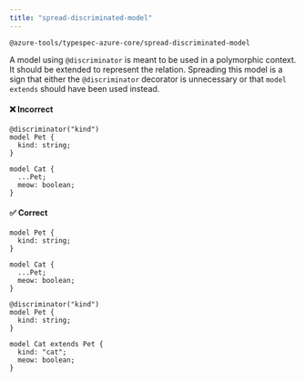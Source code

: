 ```yaml
---
title: "spread-discriminated-model"
---
```


```text title="Full name"
@azure-tools/typespec-azure-core/spread-discriminated-model
```

A model using `@discriminator` is meant to be used in a polymorphic context. It should be extended to represent the relation.
Spreading this model is a sign that either the `@discriminator` decorator is unnecessary or that `model extends` should have been used instead.

#### ❌ Incorrect

```tsp
@discriminator("kind")
model Pet {
  kind: string;
}

model Cat {
  ...Pet;
  meow: boolean;
}
```

#### ✅ Correct

```tsp
model Pet {
  kind: string;
}

model Cat {
  ...Pet;
  meow: boolean;
}
```

```tsp
@discriminator("kind")
model Pet {
  kind: string;
}

model Cat extends Pet {
  kind: "cat";
  meow: boolean;
}
```
